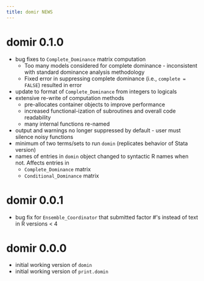 ```yaml
---
title: domir NEWS
---
```


# domir 0.1.0

- bug fixes to `Complete_Dominance` matrix computation
  - Too many models considered for complete dominance - inconsistent with standard dominance analysis methodology
  - Fixed error in suppressing complete dominance (i.e., `complete = FALSE`) resulted in error 
- update to format of `Complete_Dominance` from integers to logicals
- extensive re-write of computation methods
  - pre-allocates container objects to improve performance
  - increased functional-ization of subroutines and overall code readability
  - many internal functions re-named
- output and warnings no longer suppressed by default - user must silence noisy functions
- minimum of two terms/sets to run `domin` (replicates behavior of Stata version)
- names of entries in `domin` object changed to syntactic R names when not.  Affects entries in
  - `Complete_Dominance` matrix
  - `Conditional_Dominance` matrix

# domir 0.0.1

- bug fix for `Ensemble_Coordinator` that submitted factor #'s instead of text in R versions < 4

# domir 0.0.0

- initial working version of `domin`
- initial working version of `print.domin`
